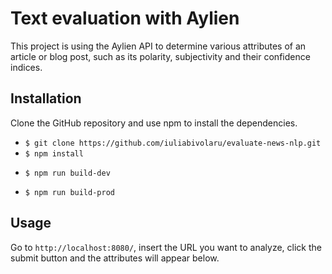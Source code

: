 # Text evaluation with Aylien

This project is using the Aylien API to determine various attributes of an article or blog post, such as its polarity, subjectivity and their confidence indices.

## Installation

Clone the GitHub repository and use npm to install the dependencies.

- `$ git clone https://github.com/iuliabivolaru/evaluate-news-nlp.git`
- `$ npm install`
<!-- to run the build environment: -->
- `$ npm run build-dev`
<!-- to run the prod environment: -->
- `$ npm run build-prod`

## Usage

Go to `http://localhost:8080/`, insert the URL you want to analyze, click the submit button and the attributes will appear below.




